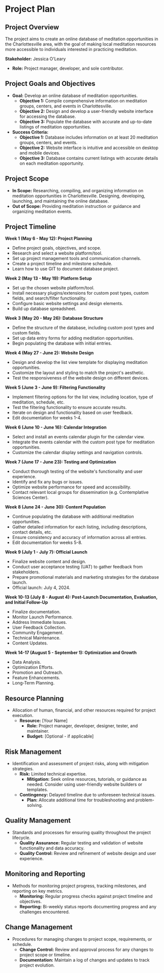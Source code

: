 # Project Plan

## Project Overview
The project aims to create an online database of meditation opportunities in the Charlottesville area, with the goal of making local meditation resources more accessible to individuals interested in practicing meditation.

**Stakeholder:** Jessica O'Leary
- **Role:** Project manager, developer, and sole contributor.

## Project Goals and Objectives
- **Goal:** Develop an online database of meditation opportunities.
  - **Objective 1:** Compile comprehensive information on meditation groups, centers, and events in Charlottesville.
  - **Objective 2:** Design and develop a user-friendly website interface for accessing the database.
  - **Objective 3:** Populate the database with accurate and up-to-date listings of meditation opportunities.
- **Success Criteria:**
  - **Objective 1:** Database includes information on at least 20 meditation groups, centers, and events.
  - **Objective 2:** Website interface is intuitive and accessible on desktop and mobile devices.
  - **Objective 3:** Database contains current listings with accurate details on each meditation opportunity.

## Project Scope
  - **In Scope:** Researching, compiling, and organizing information on meditation opportunities in Charlottesville. Designing, developing, launching, and maintaining the online database.
  - **Out of Scope:** Providing meditation instruction or guidance and organizing meditation events.

## Project Timeline

**Week 1 (May 6 - May 12): Project Planning**
- Define project goals, objectives, and scope.
- Research and select a website platform/tool.
- Set up project management tools and communication channels.
- Create a project timeline and milestone schedule.
- Learn how to use GIT to document database project.

**Week 2 (May 13 - May 19): Platform Setup**
- Set up the chosen website platform/tool.
- Install necessary plugins/extensions for custom post types, custom fields, and search/filter functionality.
- Configure basic website settings and design elements.
- Build up database spreadsheet.

**Week 3 (May 20 - May 26): Database Structure**
- Define the structure of the database, including custom post types and custom fields.
- Set up data entry forms for adding meditation opportunities.
- Begin populating the database with initial entries.

**Week 4 (May 27 - June 2): Website Design**
- Design and develop the list view template for displaying meditation opportunities.
- Customize the layout and styling to match the project's aesthetic.
- Test the responsiveness of the website design on different devices.

**Week 5 (June 3 - June 9): Filtering Functionality**
- Implement filtering options for the list view, including location, type of meditation, schedule, etc.
- Test the filtering functionality to ensure accurate results.
- Iterate on design and functionality based on user feedback.
- Edit documentation for weeks 1-4.

**Week 6 (June 10 - June 16): Calendar Integration**
- Select and install an events calendar plugin for the calendar view.
- Integrate the events calendar with the custom post type for meditation opportunities.
- Customize the calendar display settings and navigation controls.

**Week 7 (June 17 - June 23): Testing and Optimization**
- Conduct thorough testing of the website's functionality and user experience.
- Identify and fix any bugs or issues.
- Optimize website performance for speed and accessibility.
- Contact relevant local groups for dissemination (e.g. Contemplative Sciences Center).

**Week 8 (June 24 - June 30): Content Population**
- Continue populating the database with additional meditation opportunities.
- Gather detailed information for each listing, including descriptions, contact details, etc.
- Ensure consistency and accuracy of information across all entries.
- Edit documentation for weeks 5-8.

**Week 9 (July 1 - July 7): Official Launch**
- Finalize website content and design.
- Conduct user acceptance testing (UAT) to gather feedback from stakeholders.
- Prepare promotional materials and marketing strategies for the database launch.
- Official launch: July 4, 2024.

**Week 10-13 (July 8 - August 4): Post-Launch Documentation, Evaluation, and Initial Follow-Up**
- Finalize documentation.
- Monitor Launch Performance.
- Address Immediate Issues.
- User Feedback Collection.
- Community Engagement.
- Technical Maintenance.
- Content Updates.

**Week 14-17 (August 5 - September 1): Optimization and Growth**
- Data Analysis.
- Optimization Efforts.
- Promotion and Outreach.
- Feature Enhancements.
- Long-Term Planning.

## Resource Planning
- Allocation of human, financial, and other resources required for project execution.
  - **Resource:** [Your Name]
    - **Role:** Project manager, developer, designer, tester, and maintainer.
    - **Budget:** [Optional - if applicable]

## Risk Management
- Identification and assessment of project risks, along with mitigation strategies.
  - **Risk:** Limited technical expertise.
    - **Mitigation:** Seek online resources, tutorials, or guidance as needed. Consider using user-friendly website builders or templates.
  - **Contingency:** Delayed timeline due to unforeseen technical issues.
    - **Plan:** Allocate additional time for troubleshooting and problem-solving.
  
## Quality Management
- Standards and processes for ensuring quality throughout the project lifecycle.
  - **Quality Assurance:** Regular testing and validation of website functionality and data accuracy.
  - **Quality Control:** Review and refinement of website design and user experience.

## Monitoring and Reporting
- Methods for monitoring project progress, tracking milestones, and reporting on key metrics.
  - **Monitoring:** Regular progress checks against project timeline and objectives.
  - **Reporting:** Bi-weekly status reports documenting progress and any challenges encountered.

## Change Management
- Procedures for managing changes to project scope, requirements, or schedule.
  - **Change Control:** Review and approval process for any changes to project scope or timeline.
  - **Documentation:** Maintain a log of changes and updates to track project evolution.

